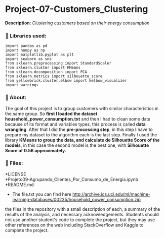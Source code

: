 # Project-07-Customers_Clustering
**Description**: *Clustering customers based on their energy consumption*

### :orange_book: Libraries used:

`import pandas as pd`<br>
`import numpy as np`<br>
`import matplotlib.pyplot as plt`<br>
`import seaborn as sns`<br>
`from sklearn.preprocessing import StandardScaler`<br>
`from sklearn.cluster import KMeans`<br>
`from sklearn.decomposition import PCA`<br>
`from sklearn.metrics import silhouette_score`<br>
`from yellowbrick.cluster.elbow import kelbow_visualizer`<br>
`import warnings`<br>


### :dart: About:

The goal of this project is to group customers with similar characteristics in the same group. So **first I loaded the dataset household_power_consumption.txt** and then I had to clean some data because of its format and variables types, this process is called **data wrangling**. After that I did the **pre-processing step**, in this step I have to prepare my dataset to the algorithm each is the last step. Finally I used the library **KMeans to group the data, and calculate de Silhouette Score of the models**, in this case the second model is the best one, with **Silhouette Score of 0.56 approximately.**

### :open_file_folder: Files:

*LICENSE <br>
*Projeto09-Agrupando_Clientes_Por_Consumo_de_Energia.ipynb <br>
*README.md <br>
* The file.txt you can find here http://archive.ics.uci.edu/ml/machine-learning-databases/00235/household_power_consumption.zip

the files in the repository with a small description of each, a summary of the results of the analysis, and necessary acknowledgements. Students should not use another student's code to complete the project, but they may use other references on the web including StackOverflow and Kaggle to complete the project.
 

